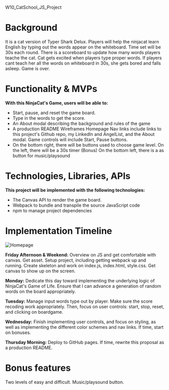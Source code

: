 W10_CatSchool_JS_Project

# Background

It is a cat version of Typer Shark Delux. Players will help the ninjacat learn English by typing out the words appear on the whiteboard. Time set will be 30s each round. There is a scoreboard to update how many words players teache the cat. Cat gets excited when players type proper words. If players cant teach her all the words on whiteboard in 30s, she gets bored and falls asleep. Game is over.

# Functionality & MVPs

**With this NinjaCat's Game, users will be able to:**

* Start, pause, and reset the game board.
*  Type in the words to get the score.
* An About modal describing the background and rules of the game 
* A production README Wireframes Homepage Nav links include links to this project's Github repo, my LinkedIn and AngelList, and the About modal. Game controls will include Start, Pause buttons. 
* On the bottom right, there will be buttons used to choose game level. On the left, there will be a 30s timer (Bonus) On the bottom left, there is a as button for music/playsound

# Technologies, Libraries, APIs

**This project will be implemented with the following technologies:**

* The Canvas API to render the game board.
* Webpack to bundle and transpile the source JavaScript code 
* npm to manage project dependencies

# Implementation Timeline
![Homepage](https://user-images.githubusercontent.com/73726226/136612844-06202beb-a9a1-447b-b901-18a357e9a103.png)

**Friday Afternoon & Weekend:** 
Overview on JS and get comfortable with canvas. 
Get asset.
Setup project, including getting webpack up and running. 
Create skeleton and work on index.js, index.html, style.css.
Get canvas to show up on the screen.

**Monday:** Dedicate this day toward implementing the underlying logic of NinjaCat's Game of Life. Ensure that I can advance a generation of random words on the board appropriately.

**Tuesday:** Manage input words type out by player. Make sure the score recoding work appropriately. Then, focus on user controls: start, stop, reset, and clicking on boardgame.

**Wednesday:** Finish implementing user controls, and focus on styling, as well as implementing the different color schemes and nav links. If time, start on bonuses.

**Thursday Morning:** Deploy to GitHub pages. If time, rewrite this proposal as a production README.

# Bonus features

Two levels of easy and difficult.
Music/playsound button.
